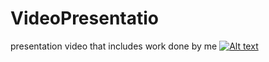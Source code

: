 # VideoPresentatio
presentation video that includes work done by me
[![Alt text](https://img.youtube.com/vi/riohQq1K7BQ/0.jpg)](https://www.youtube.com/watch?v=riohQq1K7BQ)

